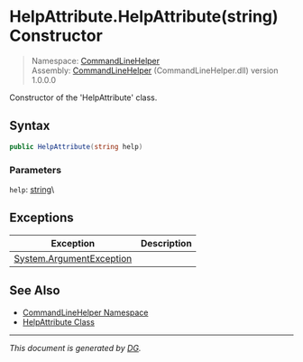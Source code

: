 ﻿# HelpAttribute.HelpAttribute(string) Constructor

> Namespace: [CommandLineHelper](_toc.CommandLineHelper.md#commandlinehelper-namespace)\
> Assembly: [CommandLineHelper](_toc.CommandLineHelper.md) (CommandLineHelper.dll) version 1.0.0.0

Constructor of the 'HelpAttribute' class.

## Syntax

```csharp
public HelpAttribute(string help)
```

### Parameters

`help`: [string](https://docs.microsoft.com/en-us/dotnet/api/system.string)\


## Exceptions

Exception | Description
--- | ---
[System.ArgumentException](https://docs.microsoft.com/en-us/dotnet/api/system.argumentexception) | 

## See Also

- [CommandLineHelper Namespace](_toc.CommandLineHelper.md#commandlinehelper-namespace)
- [HelpAttribute Class](CommandLineHelper.HelpAttribute.md)

---

_This document is generated by [DG](https://github.com/Khojasteh/dg)._
